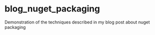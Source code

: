 # blog_nuget_packaging
Demonstration of the techniques described in my blog post about nuget packaging
